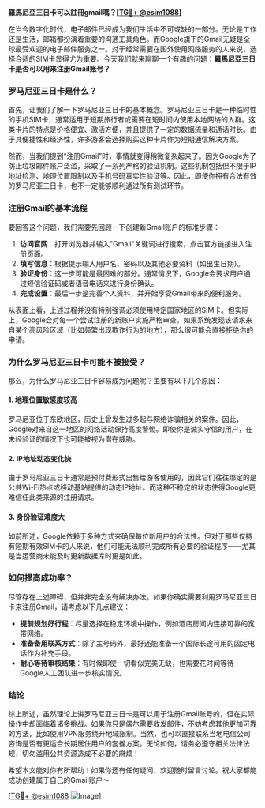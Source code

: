 **羅馬尼亞三日卡可以註冊gmail嗎？[[TG💪+ @esim1088](https://t.me/s/esim1088)]**

在当今数字化时代，电子邮件已经成为我们生活中不可或缺的一部分。无论是工作还是生活，邮箱都扮演着重要的沟通工具角色。而Google旗下的Gmail无疑是全球最受欢迎的电子邮件服务之一。对于经常需要在国外使用网络服务的人来说，选择合适的SIM卡显得尤为重要。今天我们就来聊聊一个有趣的问题：**羅馬尼亞三日卡是否可以用来注册Gmail账号？**

### 罗马尼亚三日卡是什么？

首先，让我们了解一下罗马尼亚三日卡的基本概念。罗马尼亚三日卡是一种临时性的手机SIM卡，通常适用于短期旅行者或需要在短时间内使用本地网络的人群。这类卡片的特点是价格便宜、激活方便，并且提供了一定的数据流量和通话时长。由于其便捷性和经济性，许多游客会选择购买这种卡片作为短期通信解决方案。

然而，当我们提到“注册Gmail”时，事情就变得稍微复杂起来了。因为Google为了防止垃圾邮件账户泛滥，采取了一系列严格的验证机制。这些机制包括但不限于IP地址检测、地理位置限制以及手机号码真实性验证等。因此，即使你拥有合法有效的罗马尼亚三日卡，也不一定能够顺利通过所有测试环节。

### 注册Gmail的基本流程

要回答这个问题，我们需要先回顾一下创建新Gmail账户的标准步骤：

1. **访问官网**：打开浏览器并输入"Gmail"关键词进行搜索，点击官方链接进入注册页面。
2. **填写信息**：根据提示输入用户名、密码以及其他必要资料（如出生日期）。
3. **验证身份**：这一步可能是最困难的部分。通常情况下，Google会要求用户通过短信验证码或者语音电话来进行身份确认。
4. **完成设置**：最后一步是完善个人资料，并开始享受Gmail带来的便利服务。

从表面上看，上述过程并没有特别强调必须使用特定国家地区的SIM卡。但实际上，Google会对每一个尝试注册的新账户实施严格审查。如果系统发现该请求来自某个高风险区域（比如频繁出现欺诈行为的地方），那么很可能会直接拒绝你的申请。

### 为什么罗马尼亚三日卡可能不被接受？

那么，为什么罗马尼亚三日卡容易成为问题呢？主要有以下几个原因：

#### 1. 地理位置敏感度较高
罗马尼亚位于东欧地区，历史上曾发生过多起与网络诈骗相关的案件。因此，Google对来自这一地区的网络活动保持高度警惕。即使你是诚实守信的用户，在未经验证的情况下也可能被视为潜在威胁。

#### 2. IP地址动态变化快
由于罗马尼亚三日卡通常是预付费形式出售给游客使用的，因此它们往往绑定的是公共Wi-Fi热点或移动基站提供的动态IP地址。而这种不稳定的状态使得Google更难信任此类来源的注册请求。

#### 3. 身份验证难度大
如前所述，Google依赖于多种方式来确保每位新用户的合法性。但对于那些仅持有短期有效SIM卡的人来说，他们可能无法顺利完成所有必要的验证程序——尤其是当运营商未能及时更新数据库时更是如此。

### 如何提高成功率？

尽管存在上述障碍，但并非完全没有解决办法。如果你确实需要利用罗马尼亚三日卡来注册Gmail，请考虑以下几点建议：

- **提前规划好行程**：尽量选择在稳定环境中操作，例如酒店房间内连接可靠的宽带网络。
- **准备备用联系方式**：除了主号码外，最好还能准备一个国际长途可用的固定电话作为补充手段。
- **耐心等待审核结果**：有时候即使一切看似完美无缺，也需要花时间等待Google人工团队进一步核实情况。

### 结论

综上所述，虽然理论上讲罗马尼亚三日卡是可以用于注册Gmail账号的，但在实际操作中却面临着诸多挑战。如果你只是偶尔需要收发邮件，不妨考虑其他更加可靠的方法，比如使用VPN服务绕开地域限制。当然，也可以直接联系当地电信公司咨询是否有更适合长期居住用户的套餐方案。无论如何，请务必遵守相关法律法规，切勿滥用公共资源造成不必要的麻烦！

希望本文能对你有所帮助！如果你还有任何疑问，欢迎随时留言讨论。祝大家都能成功创建属于自己的Gmail账户～

[[TG💪+ @esim1088](https://t.me/s/esim1088) ![Image](https://i.postimg.cc/4NQfJmqS/Snipaste-2025-05-13-00-14-12.png)]